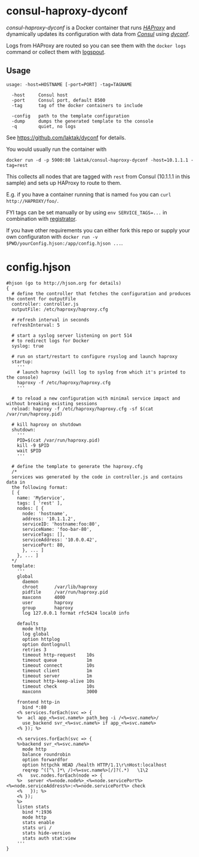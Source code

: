 # consul-haproxy-dyconf

*consul-haproxy-dyconf* is a Docker container that runs [*HAProxy*](http://haproxy.org/) and dynamically updates its configuration with data from [*Consul*](http://consul.io/) using [*dyconf*](https://github.com/laktak/dyconf).

Logs from HAProxy are routed so you can see them with the `docker logs` command or collect them with [logspout](https://hub.docker.com/r/gliderlabs/logspout/).


## Usage

```
usage: -host=HOSTNAME [-port=PORT] -tag=TAGNAME

  -host     Consul host
  -port     Consul port, default 8500
  -tag      tag of the docker containers to include

  -config   path to the template configuration
  -dump     dumps the generated template to the console
  -q        quiet, no logs
```

See https://github.com/laktak/dyconf for details.

You would usually run the container with

```
docker run -d -p 5900:80 laktak/consul-haproxy-dyconf -host=10.1.1.1 -tag=rest
```

This collects all nodes that are tagged with `rest` from Consul (10.1.1.1 in this sample) and sets up HAProxy to route to them.

E.g. if you have a container running that is named `foo` you can `curl http://HAPROXY/foo/`.

FYI tags can be set manually or by using `env SERVICE_TAGS=...` in combination with [registrator](https://github.com/gliderlabs/registrator).

If you have other requirements you can either fork this repo or supply your own configuraton with `docker run -v $PWD/yourConfig.hjson:/app/config.hjson ...`.

# config.hjson

```
#hjson (go to http://hjson.org for details)
{
  # define the controller that fetches the configuration and produces the content for outputFile
  controller: controller.js
  outputFile: /etc/haproxy/haproxy.cfg

  # refresh interval in seconds
  refreshInterval: 5

  # start a syslog server listening on port 514
  # to redirect logs for Docker
  syslog: true

  # run on start/restart to configure rsyslog and launch haproxy
  startup:
    '''
    # launch haproxy (will log to syslog from which it's printed to the console)
    haproxy -f /etc/haproxy/haproxy.cfg
    '''

  # to reload a new configuration with minimal service impact and without breaking existing sessions
  reload: haproxy -f /etc/haproxy/haproxy.cfg -sf $(cat /var/run/haproxy.pid)

  # kill haproxy on shutdown
  shutdown:
    '''
    PID=$(cat /var/run/haproxy.pid)
    kill -9 $PID
    wait $PID
    '''

  # define the template to generate the haproxy.cfg
  /*
  services was generated by the code in controller.js and contains data in
  the following format:
  [ {
    name: 'MyService',
    tags: [ 'rest' ],
    nodes: [ {
      node: 'hostname',
      address: '10.1.1.2',
      serviceID: 'hostname:foo:80',
      serviceName: 'foo-bar-80',
      serviceTags: [],
      serviceAddress: '10.0.0.42',
      servicePort: 80,
      }, ... ]
    }, ... ]
  */
  template:
    '''
    global
      daemon
      chroot      /var/lib/haproxy
      pidfile     /var/run/haproxy.pid
      maxconn     4000
      user        haproxy
      group       haproxy
      log 127.0.0.1 format rfc5424 local0 info

    defaults
      mode http
      log global
      option httplog
      option dontlognull
      retries 3
      timeout http-request    10s
      timeout queue           1m
      timeout connect         10s
      timeout client          1m
      timeout server          1m
      timeout http-keep-alive 10s
      timeout check           10s
      maxconn                 3000

    frontend http-in
      bind *:80
    <% services.forEach(svc => {
    %>  acl app_<%=svc.name%> path_beg -i /<%=svc.name%>/
      use_backend svr_<%=svc.name%> if app_<%=svc.name%>
    <% }); %>

    <% services.forEach(svc => {
    %>backend svr_<%=svc.name%>
      mode http
      balance roundrobin
      option forwardfor
      option httpchk HEAD /health HTTP/1.1\r\nHost:localhost
      reqrep ^([^\ ]*\ /)<%=svc.name%>[/]?(.*)   \1\2
    <%   svc.nodes.forEach(node => {
    %>  server <%=node.node%>_<%=node.servicePort%> <%=node.serviceAddress%>:<%=node.servicePort%> check
    <%   }); %>
    <% });
    %>
    listen stats
      bind *:1936
      mode http
      stats enable
      stats uri /
      stats hide-version
      stats auth stat:view
    '''
}
```